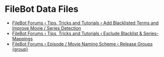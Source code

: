 # FileBot Data Files

* [FileBot Forums ‹ Tips, Tricks and Tutorials ‹ Add Blacklisted Terms and Improve Movie / Series Detection](https://www.filebot.net/forums/viewtopic.php?f=3&t=359)
* [FileBot Forums ‹ Tips, Tricks and Tutorials ‹ Exclude Blacklist & Series-Mappings](https://www.filebot.net/forums/viewtopic.php?f=3&t=360)
* [FileBot Forums ‹ Episode / Movie Naming Scheme ‹ Release Groups {group}](https://www.filebot.net/forums/viewtopic.php?f=5&t=4)
